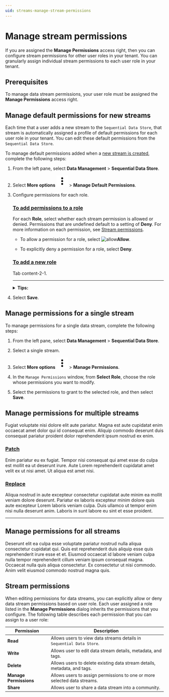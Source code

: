 ```yaml
---
uid: streams-manage-stream-permissions
---
```


# Manage stream permissions

If you are assigned the **Manage Permissions** access right, then you can configure stream permissions for other user roles in your tenant. You can granularly assign individual stream permissions to each user role in your tenant.

## Prerequisites

To manage data stream permissions, your user role must be assigned the **Manage Permissions** access right.

## Manage default permissions for new streams

Each time that a user adds a new stream to the `Sequential Data Store`, that stream is automatically assigned a profile of default permissions for each user role in your tenant. You can edit these default permissions from the `Sequential Data Store`. 

To manage default permissions added when a [new stream is created](xref:streams-manage-streams#add-a-stream), complete the following steps:

1. From the left pane, select **Data Management** > **Sequential Data Store**.

1. Select **More options** ![More options icon](../../../_icons/dots-vertical.svg) > **Manage Default Permissions**.

1. Configure permissions for each role.

	### [To add permissions to a role](#tab/add-permissions)

	For each **Role**, select whether each stream permission is allowed or denied. Permissions that are undefined default to a setting of **Deny**. For more information on each permission, see [Stream permissions](#stream-permissions).

	- To allow a permission for a role, select ![allow](../../../_icons/check.svg)**Allow**.

	- To explicitly deny a permission for a role, select **Deny**.

	### [To add a new role](#tab/add-role)

	Tab content-2-1.

	***

	<details>
		<summary><strong>Tips:</strong></summary>
		<ul>
			<li><p>If you want to deny a permission for user role, leaving it undefined is recommended.</p></li>
			<li><p>To clear all permission settings for a role, select <strong>Refresh</strong>.</p></li>
			<li><p>For a description of each permission, mouse over each column <strong>Info</strong> <img src="../../../_icons/info.svg"/> icon.</p></li>
		</ul>
	</details>

1. Select **Save**.

## Manage permissions for a single stream

To manage permissions for a single data stream, complete the following steps:

1. From the left pane, select **Data Management** > **Sequential Data Store**.

1. Select a single stream.

1. Select **More options** ![More options icon](../../../_icons/dots-vertical.svg) > **Manage Permissions**.

1. In the `Manage Permissions` window, from **Select Role**, choose the role whose permissions you want to modify.

1. Select the permissions to grant to the selected role, and then select **Save**.

## Manage permissions for multiple streams

Fugiat voluptate nisi dolore elit aute pariatur. Magna est aute cupidatat enim occaecat amet dolor qui id consequat enim. Aliquip commodo deserunt duis consequat pariatur proident dolor reprehenderit ipsum nostrud ex enim.

### [Patch](#tab/patch)

Enim pariatur eu ex fugiat. Tempor nisi consequat qui amet esse do culpa est mollit ea ut deserunt irure. Aute Lorem reprehenderit cupidatat amet velit ex ut nisi amet. Ut aliqua est amet nisi.

### [Replace](#tab/replace)

Aliqua nostrud in aute excepteur consectetur cupidatat aute minim ea mollit veniam dolore deserunt. Pariatur ex laboris excepteur minim dolore quis aute excepteur Lorem laboris veniam culpa. Duis ullamco ut tempor enim nisi nulla deserunt anim. Laboris in sunt labore eu sint et esse proident.

***

## Manage permissions for all streams

Deserunt elit ea culpa esse voluptate pariatur nostrud nulla aliqua consectetur cupidatat qui. Quis est reprehenderit duis aliquip esse quis reprehenderit irure esse et et. Eiusmod occaecat id labore veniam culpa nulla tempor reprehenderit cillum veniam ipsum consequat magna. Occaecat nulla quis aliqua consectetur. Ex consectetur ut nisi commodo. Anim velit eiusmod commodo nostrud magna quis.

## Stream permissions

When editing permissions for data streams, you can explicitly allow or deny data stream permissions based on user role. Each user assigned a role listed in the **Manage Permissions** dialog inherits the permissions that you configure. The following table describes each permission that you can assign to a user role:

<!-- TODO: Test individual stream permissions -->

| Permission | Description |
|--|--|
| **Read** | Allows users to view data streams details in `Sequential Data Store`. |
| **Write** | Allows user to edit data stream details, metadata, and tags. |
| **Delete** | Allows users to delete existing data stream details, metadata, and tags. |
| **Manage Permissions** | Allows users to assign permissions to one or more selected data streams. |
| **Share** | Allows user to share a data stream into a community. |
